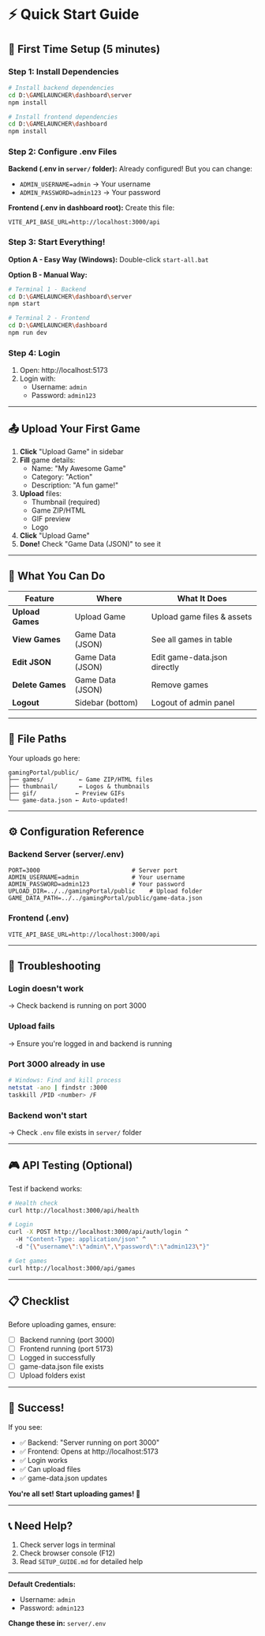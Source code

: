 # ⚡ Quick Start Guide

## 🚀 First Time Setup (5 minutes)

### Step 1: Install Dependencies
```bash
# Install backend dependencies
cd D:\GAMELAUNCHER\dashboard\server
npm install

# Install frontend dependencies
cd D:\GAMELAUNCHER\dashboard
npm install
```

### Step 2: Configure .env Files

**Backend (.env in `server/` folder):**
Already configured! But you can change:
- `ADMIN_USERNAME=admin` → Your username
- `ADMIN_PASSWORD=admin123` → Your password

**Frontend (.env in dashboard root):**
Create this file:
```env
VITE_API_BASE_URL=http://localhost:3000/api
```

### Step 3: Start Everything!

**Option A - Easy Way (Windows):**
Double-click `start-all.bat`

**Option B - Manual Way:**
```bash
# Terminal 1 - Backend
cd D:\GAMELAUNCHER\dashboard\server
npm start

# Terminal 2 - Frontend
cd D:\GAMELAUNCHER\dashboard
npm run dev
```

### Step 4: Login
1. Open: http://localhost:5173
2. Login with:
   - Username: `admin`
   - Password: `admin123`

---

## 📤 Upload Your First Game

1. **Click** "Upload Game" in sidebar
2. **Fill** game details:
   - Name: "My Awesome Game"
   - Category: "Action"
   - Description: "A fun game!"
3. **Upload** files:
   - Thumbnail (required)
   - Game ZIP/HTML
   - GIF preview
   - Logo
4. **Click** "Upload Game"
5. **Done!** Check "Game Data (JSON)" to see it

---

## 🎯 What You Can Do

| Feature | Where | What It Does |
|---------|-------|-------------|
| **Upload Games** | Upload Game | Upload game files & assets |
| **View Games** | Game Data (JSON) | See all games in table |
| **Edit JSON** | Game Data (JSON) | Edit game-data.json directly |
| **Delete Games** | Game Data (JSON) | Remove games |
| **Logout** | Sidebar (bottom) | Logout of admin panel |

---

## 📁 File Paths

Your uploads go here:
```
gamingPortal/public/
├── games/          ← Game ZIP/HTML files
├── thumbnail/      ← Logos & thumbnails
├── gif/           ← Preview GIFs
└── game-data.json ← Auto-updated!
```

---

## ⚙️ Configuration Reference

### Backend Server (server/.env)
```env
PORT=3000                          # Server port
ADMIN_USERNAME=admin               # Your username
ADMIN_PASSWORD=admin123            # Your password
UPLOAD_DIR=../../gamingPortal/public    # Upload folder
GAME_DATA_PATH=../../gamingPortal/public/game-data.json
```

### Frontend (.env)
```env
VITE_API_BASE_URL=http://localhost:3000/api
```

---

## 🔧 Troubleshooting

### Login doesn't work
→ Check backend is running on port 3000

### Upload fails
→ Ensure you're logged in and backend is running

### Port 3000 already in use
```bash
# Windows: Find and kill process
netstat -ano | findstr :3000
taskkill /PID <number> /F
```

### Backend won't start
→ Check `.env` file exists in `server/` folder

---

## 🎮 API Testing (Optional)

Test if backend works:
```bash
# Health check
curl http://localhost:3000/api/health

# Login
curl -X POST http://localhost:3000/api/auth/login ^
  -H "Content-Type: application/json" ^
  -d "{\"username\":\"admin\",\"password\":\"admin123\"}"

# Get games
curl http://localhost:3000/api/games
```

---

## 📋 Checklist

Before uploading games, ensure:
- [ ] Backend running (port 3000)
- [ ] Frontend running (port 5173)
- [ ] Logged in successfully
- [ ] game-data.json file exists
- [ ] Upload folders exist

---

## 🎉 Success!

If you see:
- ✅ Backend: "Server running on port 3000"
- ✅ Frontend: Opens at http://localhost:5173
- ✅ Login works
- ✅ Can upload files
- ✅ game-data.json updates

**You're all set! Start uploading games! 🚀**

---

## 📞 Need Help?

1. Check server logs in terminal
2. Check browser console (F12)
3. Read `SETUP_GUIDE.md` for detailed help

---

**Default Credentials:**
- Username: `admin`
- Password: `admin123`

**Change these in:** `server/.env`
